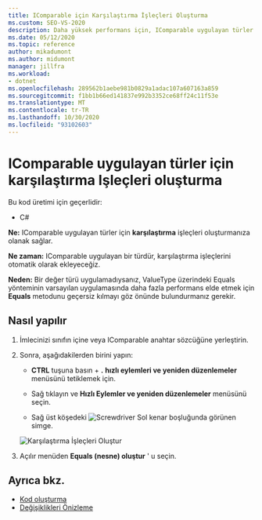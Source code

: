 ```yaml
---
title: IComparable için Karşılaştırma İşleçleri Oluşturma
ms.custom: SEO-VS-2020
description: Daha yüksek performans için, IComparable uygulayan türler için karşılaştırma Işleçleri oluşturun.
ms.date: 05/12/2020
ms.topic: reference
author: mikadumont
ms.author: midumont
manager: jillfra
ms.workload:
- dotnet
ms.openlocfilehash: 289562b1aebe981b0829a1adac107a607163a859
ms.sourcegitcommit: f1bb1b66ed141837e992b3352ce68ff24c11f53e
ms.translationtype: MT
ms.contentlocale: tr-TR
ms.lasthandoff: 10/30/2020
ms.locfileid: "93102603"
---
```

# <a name="generate-comparison-operators-for-types-that-implement-icomparable"></a>IComparable uygulayan türler için karşılaştırma Işleçleri oluşturma

Bu kod üretimi için geçerlidir:

- C#

**Ne:** IComparable uygulayan türler için **karşılaştırma** işleçleri oluşturmanıza olanak sağlar.

**Ne zaman:** IComparable uygulayan bir türdür, karşılaştırma işleçlerini otomatik olarak ekleyeceğiz.

**Neden:** Bir değer türü uygulamadıysanız, ValueType üzerindeki Equals yönteminin varsayılan uygulamasında daha fazla performans elde etmek için **Equals** metodunu geçersiz kılmayı göz önünde bulundurmanız gerekir.

## <a name="how-to"></a>Nasıl yapılır

1. İmlecinizi sınıfın içine veya IComparable anahtar sözcüğüne yerleştirin.

2. Sonra, aşağıdakilerden birini yapın:

   - **CTRL** tuşuna basın + **.** **hızlı eylemleri ve yeniden düzenlemeler** menüsünü tetiklemek için.

   - Sağ tıklayın ve **Hızlı Eylemler ve yeniden düzenlemeler** menüsünü seçin.

   - Sağ üst köşedeki ![Screwdriver](../media/screwdriver-icon.png) Sol kenar boşluğunda görünen simge.

   ![Karşılaştırma İşleçleri Oluştur](media/generate-comparison-operators.png)

3. Açılır menüden **Equals (nesne) oluştur** ' u seçin.

## <a name="see-also"></a>Ayrıca bkz.

- [Kod oluşturma](../code-generation-in-visual-studio.md)
- [Değişiklikleri Önizleme](../../ide/preview-changes.md)
